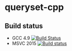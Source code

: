 # queryset-cpp

## Build status

 * GCC 4.9 [![Build Status](https://travis-ci.org/jgsogo/neutron.svg?branch=master)](https://travis-ci.org/jgsogo/neutron)
 * MSVC 2015 [![Build status](https://ci.appveyor.com/api/projects/status/hnxi6fy7w0uev7wl?svg=true)](https://ci.appveyor.com/project/jgsogo/neutron)